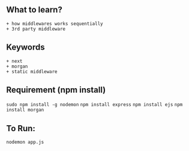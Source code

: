 ## What to learn?
    + how middlewares works sequentially
    + 3rd party middleware

## Keywords
    + next
    + morgan
    + static middleware

## Requirement (npm install)
`sudo npm install -g nodemon`
`npm install express`
`npm install ejs`
`npm install morgan`

## To Run:
`nodemon app.js`   